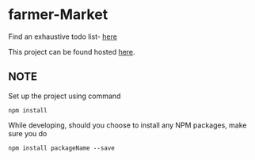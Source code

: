 # farmer-Market
Find an exhaustive todo list- [here](https://github.com/nirmalhk7/farmer-Market/projects/1)

This project can be found hosted [here](https://agribazaar.herokuapp.com).

## NOTE
Set up the project using command
```
npm install
```

While developing, should you choose to install any NPM packages, make sure you do
```
npm install packageName --save
```


